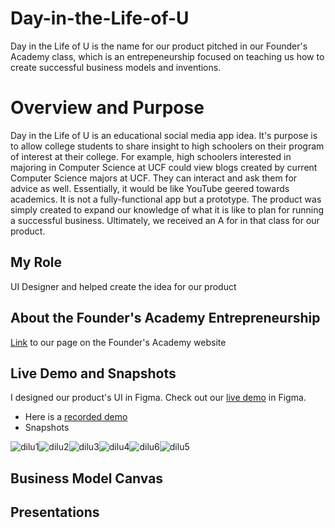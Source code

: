 # Day-in-the-Life-of-U
Day in the Life of U is the name for our product pitched in our Founder's Academy class, which is an entrepeneurship focused on teaching us how to create successful business models and inventions. 

# Overview and Purpose
Day in the Life of U is an educational social media app idea. It's purpose is to allow college students to share insight to high schoolers on their program of interest at their college. For example, high schoolers interested in majoring in Computer Science at UCF could view blogs created by current Computer Science majors at UCF. They can interact and ask them for advice as well. Essentially, it would be like YouTube geered towards academics. It is not a fully-functional app but a prototype. The product was simply created to expand our knowledge of what it is like to plan for running a successful business. Ultimately, we received an A for in that class for our product. 

## My Role
UI Designer and helped create the idea for our product

## About the Founder's Academy Entrepreneurship
[Link](https://www.cecs.ucf.edu/flit-path/entrepreneurship-pathway/) to our page on the Founder's Academy website

## Live Demo and Snapshots
I designed our product's UI in Figma. 
Check out our [live demo](https://www.figma.com/proto/4RfeppMmC3USBXzRMObmfl/Day-In-The-Life-Of-U?node-id=10%3A7&scaling=min-zoom&page-id=0%3A1&starting-point-node-id=2%3A2) in Figma.

- Here is a [recorded demo](https://drive.google.com/file/d/1UAVKgWYo7domz1PWwbY9VqlTFwibOFSI/view)
- Snapshots

![dilu1](https://user-images.githubusercontent.com/36057651/175828198-6bd209ea-0d42-48c7-ba75-ba284f21229c.PNG)![dilu2](https://user-images.githubusercontent.com/36057651/175828206-cea315d4-c28f-4974-bff3-39070add3516.PNG)![dilu3](https://user-images.githubusercontent.com/36057651/175828216-87fa6628-3aab-4987-a82e-728ab693743a.PNG)![dilu4](https://user-images.githubusercontent.com/36057651/175828221-5f0b1f8e-4921-4e83-a777-8508b60fa3c1.PNG)![dilu6](https://user-images.githubusercontent.com/36057651/175828235-2307582e-d509-4e67-86ce-a628b0974620.PNG)![dilu5](https://user-images.githubusercontent.com/36057651/175828230-c03f8a39-5462-4049-8c05-2ad623da3828.PNG)

## Business Model Canvas

## Presentations
